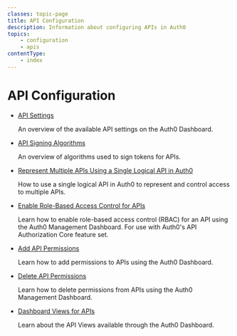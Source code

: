 ```yaml
---
classes: topic-page
title: API Configuration
description: Information about configuring APIs in Auth0
topics: 
    - configuration
    - apis
contentType: 
    - index
---
```


# API Configuration

<ul class="topic-links">
  <li>
    <i class="icon icon-budicon-715"></i><a href="https://auth0.com/docs/guides-tutorials/configure/apis/settings">API Settings</a>
    <p>
      An overview of the available API settings on the Auth0 Dashboard.
    </p>
  </li>
  <li>
    <i class="icon icon-budicon-715"></i><a href="https://auth0.com/docs/guides-tutorials/configure/apis/signing-algorithms">API Signing Algorithms</a>
    <p>
      An overview of algorithms used to sign tokens for APIs.
    </p>
  </li>
  <li>
    <i class="icon icon-budicon-715"></i><a href="https://auth0.com/docs/guides-tutorials/configure/apis/represent-multiple-apis">Represent Multiple APIs Using a Single Logical API in Auth0</a>
    <p>
      How to use a single logical API in Auth0 to represent and control access to multiple APIs.
    </p>
  </li>
  <li>
    <i class="icon icon-budicon-715"></i><a href="https://auth0.com/docs/guides-tutorials/configure/apis/enable-rbac">Enable Role-Based Access Control for APIs</a>
    <p>
      Learn how to enable role-based access control (RBAC) for an API using the Auth0 Management Dashboard. For use with Auth0's API Authorization Core feature set.
    </p>
  </li>
  <li>
    <i class="icon icon-budicon-715"></i><a href="https://auth0.com/docs/guides-tutorials/configure/apis/add-permissions">Add API Permissions</a>
    <p>
      Learn how to add permissions to APIs using the Auth0 Dashboard.
    </p>
  </li>
  <li>
    <i class="icon icon-budicon-715"></i><a href="https://auth0.com/docs/guides-tutorials/configure/apis/delete-permissions">Delete API Permissions</a>
    <p>
      Learn how to delete permissions from APIs using the Auth0 Management Dashboard.
    </p>
  </li>
  <li>
    <i class="icon icon-budicon-715"></i><a href="https://auth0.com/docs/guides-tutorials/configure/apis/views-apis">Dashboard Views for APIs</a>
    <p>
      Learn about the API Views available through the Auth0 Dashboard.
    </p>
  </li>
</ul>

